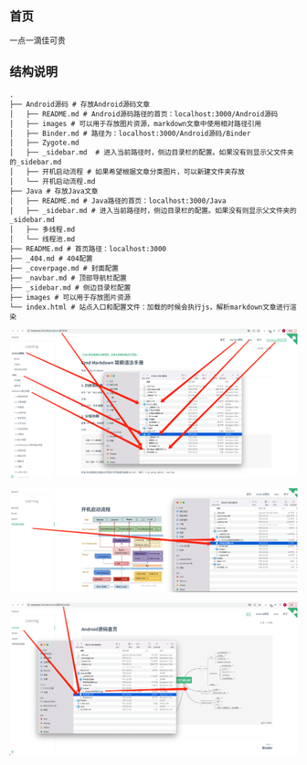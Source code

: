 ## 首页
   
一点一滴佳可贵

## 结构说明

```shell
.
├── Android源码 # 存放Android源码文章
│   ├── README.md # Android源码路径的首页：localhost:3000/Android源码
│   ├── images # 可以用于存放图片资源，markdown文章中使用相对路径引用
│   ├── Binder.md # 路径为：localhost:3000/Android源码/Binder
│   ├── Zygote.md 
│   ├── _sidebar.md  # 进入当前路径时，侧边目录栏的配置。如果没有则显示父文件夹的_sidebar.md
│   ├── 开机启动流程 # 如果希望根据文章分类图片，可以新建文件夹存放
│   └── 开机启动流程.md
├── Java # 存放Java文章
│   ├── README.md # Java路径的首页：localhost:3000/Java
│   ├── _sidebar.md # 进入当前路径时，侧边目录栏的配置。如果没有则显示父文件夹的_sidebar.md
│   ├── 多线程.md
│   └── 线程池.md
├── README.md # 首页路径：localhost:3000
├── _404.md # 404配置
├── _coverpage.md # 封面配置
├── _navbar.md # 顶部导航栏配置
├── _sidebar.md # 侧边目录栏配置
├── images # 可以用于存放图片资源
└── index.html # 站点入口和配置文件：加载的时候会执行js，解析markdown文章进行渲染
```

![image01](images/image01.png)

![image01](images/image02.png)

![image01](images/image03.png)
